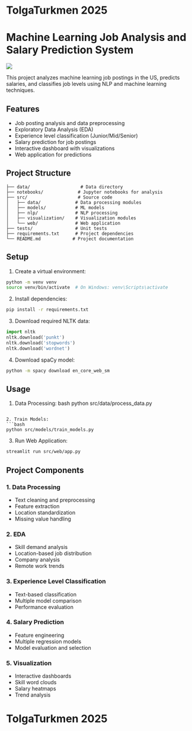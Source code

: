 # TolgaTurkmen 2025
# Machine Learning Job Analysis and Salary Prediction System
![](https://cdn-icons-png.flaticon.com/512/3716/3716795.png)


This project analyzes machine learning job postings in the US, predicts salaries, and classifies job levels using NLP and machine learning techniques.

## Features

- Job posting analysis and data preprocessing
- Exploratory Data Analysis (EDA)
- Experience level classification (Junior/Mid/Senior)
- Salary prediction for job postings
- Interactive dashboard with visualizations
- Web application for predictions

## Project Structure

```
├── data/                   # Data directory
├── notebooks/             # Jupyter notebooks for analysis
├── src/                   # Source code
│   ├── data/             # Data processing modules
│   ├── models/           # ML models
│   ├── nlp/              # NLP processing
│   ├── visualization/    # Visualization modules
│   └── web/              # Web application
├── tests/                # Unit tests
├── requirements.txt      # Project dependencies
└── README.md            # Project documentation
```

## Setup

1. Create a virtual environment:
```bash
python -m venv venv
source venv/bin/activate  # On Windows: venv\Scripts\activate
```

2. Install dependencies:
```bash
pip install -r requirements.txt
```

3. Download required NLTK data:
```python
import nltk
nltk.download('punkt')
nltk.download('stopwords')
nltk.download('wordnet')
```

4. Download spaCy model:
```bash
python -m spacy download en_core_web_sm
```

## Usage

1. Data Processing:
bash
python src/data/process_data.py
```

2. Train Models:
```bash
python src/models/train_models.py
```

3. Run Web Application:
```bash
streamlit run src/web/app.py
```

## Project Components

### 1. Data Processing
- Text cleaning and preprocessing
- Feature extraction
- Location standardization
- Missing value handling

### 2. EDA
- Skill demand analysis
- Location-based job distribution
- Company analysis
- Remote work trends

### 3. Experience Level Classification
- Text-based classification
- Multiple model comparison
- Performance evaluation

### 4. Salary Prediction
- Feature engineering
- Multiple regression models
- Model evaluation and selection

### 5. Visualization
- Interactive dashboards
- Skill word clouds
- Salary heatmaps
- Trend analysis


# TolgaTurkmen 2025

